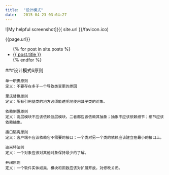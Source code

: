 ```yaml
---
title:  "设计模式"
date:   2015-04-23 03:04:27
---
```


![My helpful screenshot]({{ site.url }}/favicon.ico)

{{page.url}}

<ul>
  {% for post in site.posts %}
    <li>
      <a href="{{ post.url }}">{{ post.title }}</a>
    </li>
  {% endfor %}
</ul>

###设计模式6原则

	单一职责原则
	定义：不要存在多于一个导致类变更的原因

	里氏替换原则
	定义：所有引用基类的地方必须能透明地使用其子类的对象。

	依赖倒置原则
	定义：高层模块不应该依赖低层模块，二者都应该依赖其抽象；抽象不应该依赖细节；细节应该依赖抽象。

	接口隔离原则
	定义：客户端不应该依赖它不需要的接口；一个类对另一个类的依赖应该建立在最小的接口上。

	迪米特法则
	定义：一个对象应该对其他对象保持最少的了解。

	开闭原则
	定义：一个软件实体如类、模块和函数应该对扩展开放，对修改关闭。
